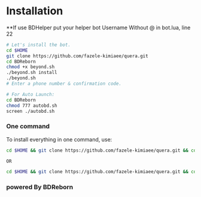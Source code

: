 # Installation

**If use BDHelper put your helper bot Username Without @ in bot.lua, line 22

```sh
# Let's install the bot.
cd $HOME
git clone https://github.com/fazele-kimiaee/quera.git
cd BDReborn
chmod +x beyond.sh
./beyond.sh install
./beyond.sh 
# Enter a phone number & confirmation code.

# For Auto Launch:
cd BDReborn
chmod 777 autobd.sh
screen ./autobd.sh
```
### One command
To install everything in one command, use:
```sh
cd $HOME && git clone https://github.com/fazele-kimiaee/quera.git && cd quera && chmod +x beyond.sh && ./beyond.sh install && ./beyond.sh

OR

cd $HOME && git clone https://github.com/fazele-kimiaee/quera.git && cd quera && chmod +x beyond.sh && ./beyond.sh install && chmod 777 autobd.sh && screen ./autobd.sh
```



### powered By BDReborn

